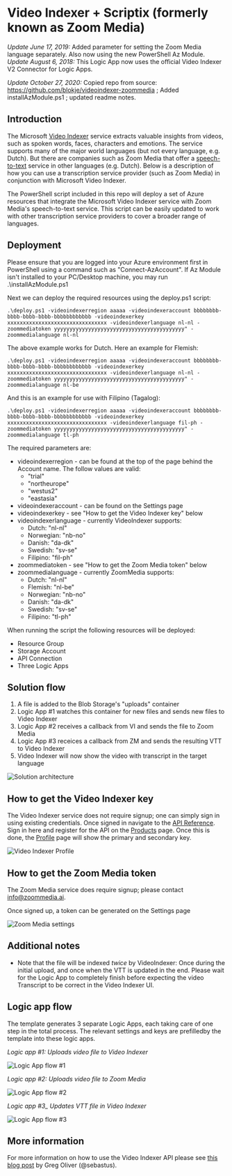 # Video Indexer + Scriptix (formerly known as Zoom Media)

_Update June 17, 2019:_ Added parameter for setting the Zoom Media language separately. Also now using the new PowerShell Az Module.
_Update August 6, 2018:_ This Logic App now uses the official Video Indexer V2 Connector for Logic Apps.

_Update October 27, 2020:_ Copied repo from source: https://github.com/blokje/videoindexer-zoommedia ; Added installAzModule.ps1 ; updated readme notes.



## Introduction
The Microsoft [Video Indexer](https://www.videoindexer.ai/) service extracts valuable insights from videos, such as spoken words, faces, characters and emotions. The service supports many of the major world languages (but not every language, e.g. Dutch). But there are companies such as Zoom Media that offer a [speech-to-text](https://www.zoommedia.ai/speech-to-text/) service in other languages (e.g. Dutch). Below is a description of how you can use a transcription service provider (such as Zoom Media) in conjunction with Microsoft Video Indexer.

The PowerShell script included in this repo will deploy a set of Azure resources that integrate the Microsoft Video Indexer service with Zoom Media's speech-to-text service. This script can be easily updated to work with other transcription service providers to cover a broader range of languages.

## Deployment
Please ensure that you are logged into your Azure environment first in PowerShell using a command such as "Connect-AzAccount". If Az Module isn't installed to your PC/Desktop machine, you may run .\installAzModule.ps1

Next we can deploy the required resources using the deploy.ps1 script:

`.\deploy.ps1 -videoindexerregion aaaaa -videoindexeraccount bbbbbbbb-bbbb-bbbb-bbbb-bbbbbbbbbbbb -videoindexerkey xxxxxxxxxxxxxxxxxxxxxxxxxxxxxxxx -videoindexerlanguage nl-nl -zoommediatoken yyyyyyyyyyyyyyyyyyyyyyyyyyyyyyyyyyyyyyyyyy" -zoommedialanguage nl-nl
`

The above example works for Dutch. Here an example for Flemish:

`.\deploy.ps1 -videoindexerregion aaaaa -videoindexeraccount bbbbbbbb-bbbb-bbbb-bbbb-bbbbbbbbbbbb -videoindexerkey xxxxxxxxxxxxxxxxxxxxxxxxxxxxxxxx -videoindexerlanguage nl-nl -zoommediatoken yyyyyyyyyyyyyyyyyyyyyyyyyyyyyyyyyyyyyyyyyy" -zoommedialanguage nl-be
`

And this is an example for use with Filipino (Tagalog):

`.\deploy.ps1 -videoindexerregion aaaaa -videoindexeraccount bbbbbbbb-bbbb-bbbb-bbbb-bbbbbbbbbbbb -videoindexerkey xxxxxxxxxxxxxxxxxxxxxxxxxxxxxxxx -videoindexerlanguage fil-ph -zoommediatoken yyyyyyyyyyyyyyyyyyyyyyyyyyyyyyyyyyyyyyyyyy" -zoommedialanguage tl-ph
`

The required parameters are:
- videoindexerregion - can be found at the top of the page behind the Account name. The follow values are valid:
    - "trial"
    - "northeurope"
    - "westus2"
    - "eastasia"
- videoindexeraccount - can be found on the Settings page
- videoindexerkey - see "How to get the Video Indexer key" below
- videoindexerlanguage - currently VideoIndexer supports:
    - Dutch: "nl-nl"
    - Norwegian: "nb-no"
    - Danish: "da-dk"
    - Swedish: "sv-se"
    - Filipino: "fil-ph"
- zoommediatoken - see "How to get the Zoom Media token" below
- zoommedialanguage - currently ZoomMedia supports:
    - Dutch: "nl-nl"
    - Flemish: "nl-be"
    - Norwegian: "nb-no"
    - Danish: "da-dk"
    - Swedish: "sv-se"
    - Filipino: "tl-ph"

When running the script the following resources will be deployed:
* Resource Group
* Storage Account
* API Connection
* Three Logic Apps

## Solution flow
1. A file is added to the Blob Storage's "uploads" container
2. Logic App #1 watches this container for new files and sends new files to Video Indexer
3. Logic App #2 receives a callback from VI and sends the file to Zoom Media
4. Logic App #3 receices a callback from ZM and sends the resulting VTT to Video Indexer 
5. Video Indexer will now show the video with transcript in the target language

![Solution architecture](solution_architecture.png)

## How to get the Video Indexer key
The Video Indexer service does not require signup; one can simply sign in using existing credentials. Once signed in navigate to the [API Reference](https://api-portal.videoindexer.ai/). Sign in here and register for the API on the [Products](https://api-portal.videoindexer.ai/products) page. Once this is done, the [Profile](https://api-portal.videoindexer.ai/developer) page will show the primary and secondary key.

![Video Indexer Profile](vi_profile.png)

## How to get the Zoom Media token

The Zoom Media service does require signup; please contact <info@zoommedia.ai>.

Once signed up, a token can be generated on the Settings page

![Zoom Media settings](zm_settings.png)

## Additional notes
* Note that the file will be indexed _twice_ by VideoIndexer: Once during the initial upload, and once when the VTT is updated in the end. Please wait for the Logic App to completely finish before expecting the video Transcript to be correct in the Video Indexer UI.

## Logic app flow

The template generates 3 separate Logic Apps, each taking care of one step in the total process. The relevant settings and keys are prefilledby the template into these logic apps. 

*Logic app #1: Uploads video file to Video Indexer*

![Logic App flow  #1](logic_app_1.png)

*Logic app #2: Uploads video file to Zoom Media*

![Logic App flow  #2](logic_app_2.png)

*Logic app #3_ Updates VTT file in Video Indexer*

![Logic App flow  #3](logic_app_3.png)

## More information
For more information on how to use the Video Indexer API please see [this blog post](https://blogs.msdn.microsoft.com/golive/2018/03/26/using-microsoft-azure-video-indexer/) by Greg Oliver (@sebastus).

